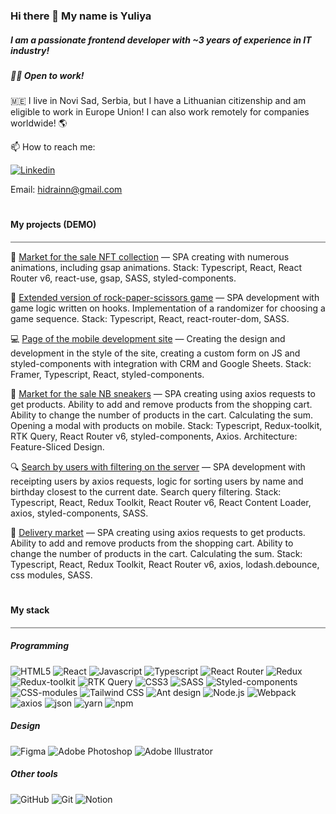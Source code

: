 ### Hi there 👋 My name is Yuliya

##### I am a passionate frontend developer with ~3 years of experience in IT industry!

##### 👨‍💻 Open to work!

🇲🇪 I live in Novi Sad, Serbia, but I have a Lithuanian citizenship and am eligible to work in Europe Union! I can also work remotely for companies worldwide! 🌎

📫 How to reach me:

[![Linkedin](https://img.shields.io/badge/-Linkedin-2683C9?style=for-the-badge&logo=Linkedin&logoColor=ffffff)](https://www.linkedin.com/in/yuliya-kurilchik-hidrain/)

Email: hidrainn@gmail.com

#

#### My projects (DEMO)

<p style="border:0.5px solid darkgrey">

🌅 <a href="https://hidrain.github.io/nft-site/">Market for the sale NFT collection</a> — SPA creating with numerous animations, including gsap animations.
Stack: Typescript, React, React Router v6, react-use, gsap, SASS, styled-components.

🎲 <a href="https://hidrain.github.io/game-rock-paper-scissors/">Extended version of rock-paper-scissors game</a> — SPA development with game logic written on hooks. Implementation of a randomizer for choosing a game sequence.
Stack: Typescript, React, react-router-dom, SASS.

💻 <a href="https://beta.ru/brief/mobile-app-2/">Page of the mobile development site</a> — Creating the design and development in the style of the site, creating a custom form on JS and styled-components with integration with CRM and Google Sheets.
Stack: Framer, Typescript, React, styled-components.

👟 <a href="https://spshop-one.vercel.app/">Market for the sale NB sneakers</a> — SPA creating using axios requests to get products. Ability to add and remove products from the shopping cart. Ability to change the number of products in the cart. Calculating the sum. Opening a modal with products on mobile.
Stack: Typescript, Redux-toolkit, RTK Query, React Router v6, styled-components, Axios.
Architecture: Feature-Sliced Design.

🔍 <a href="https://hidrain.github.io/frontend-trainee-app/">Search by users with filtering on the server</a> — SPA development with receipting users by axios requests, logic for sorting users by name and birthday closest to the current date. Search query filtering.
Stack: Typescript, React, Redux Toolkit, React Router v6, React Content Loader, axios, styled-components, SASS.

🍕 <a href="https://hidrain.github.io/delivery-app/">Delivery market</a> — SPA creating using axios requests to get products. Ability to add and remove products from the shopping cart. Ability to change the number of products in the cart. Calculating the sum.
Stack: Typescript, React, Redux Toolkit, React Router v6, axios, lodash.debounce, css modules, SASS.

#

#### My stack

<p style="border:0.5px solid darkgrey">

##### Programming

![HTML5](https://img.shields.io/badge/-HTML5-ff531a?style=for-the-badge&logo=html5&logoColor=ffffff) ![React](https://img.shields.io/badge/-React-343232?style=for-the-badge&logo=react) ![Javascript](https://img.shields.io/badge/-Javascript-0A6C1A?style=for-the-badge&logo=javascript) ![Typescript](https://img.shields.io/badge/-Typescript-2683C9?style=for-the-badge&logo=Typescript&logoColor=ffffff) ![React Router](https://img.shields.io/badge/-React_Router-DAD8DD?style=for-the-badge&logo=react-router) ![Redux](https://img.shields.io/badge/-Redux-765AB4?style=for-the-badge&logo=Redux) ![Redux-toolkit](https://img.shields.io/badge/-Redux_toolkit-9E89CC?style=for-the-badge&logo=redux-toolkit) ![RTK Query](https://img.shields.io/badge/-RTK_Query-6D3ED5?style=for-the-badge&logo=RTK-Query) ![CSS3](https://img.shields.io/badge/-CSS3-4BB189?style=for-the-badge&logo=CSS3) ![SASS](https://img.shields.io/badge/-SASS-DD84D9?style=for-the-badge&logo=SASS&logoColor=ffffff) ![Styled-components](https://img.shields.io/badge/-Styled_components-343434?style=for-the-badge&logo=Styled-components) ![CSS-modules](https://img.shields.io/badge/-CSS_modules-000000?style=for-the-badge&logo=CSS-modules) ![Tailwind CSS](https://img.shields.io/badge/-Tailwind_CSS-45CEB5?style=for-the-badge&logo=Tailwind-CSS&logoColor=ffffff) ![Ant design](https://img.shields.io/badge/-Ant_design-EE3729?style=for-the-badge&logo=ant-design) ![Node.js](https://img.shields.io/badge/-Node.js-44D138?style=for-the-badge&logo=Node.js) ![Webpack](https://img.shields.io/badge/-Webpack-7CC7DB?style=for-the-badge&logo=Webpack&logoColor=ffffff) ![axios](https://img.shields.io/badge/-axios-1568AB?style=for-the-badge&logo=axios) ![json](https://img.shields.io/badge/-json-949CA2?style=for-the-badge&logo=json) ![yarn](https://img.shields.io/badge/-yarn-2C7599?style=for-the-badge&logo=yarn&logoColor=ffffff) ![npm](https://img.shields.io/badge/-npm-B2141F?style=for-the-badge&logo=npm&logoColor=ffffff)

##### Design

![Figma](https://img.shields.io/badge/-Figma-C748ED?style=for-the-badge&logo=Figma&logoColor=ffffff) ![Adobe Photoshop](https://img.shields.io/badge/-Adobe_Photoshop-1A80C1?style=for-the-badge&logo=Adobe-Photoshop&logoColor=ffffff) ![Adobe Illustrator](https://img.shields.io/badge/-Adobe_Illustrator-F38409?style=for-the-badge&logo=Adobe-Illustrator&logoColor=ffffff)

##### Other tools

![GitHub](https://img.shields.io/badge/-GitHub-000000?style=for-the-badge&logo=GitHub&logoColor=ffffff) ![Git](https://img.shields.io/badge/-Git-EE4209?style=for-the-badge&logo=Git&logoColor=ffffff) ![Notion](https://img.shields.io/badge/-Notion-000000?style=for-the-badge&logo=Notion&logoColor=ffffff)

<!--
**hidrain/hidrain** is a ✨ _special_ ✨ repository because its `README.md` (this file) appears on your GitHub profile.

Here are some ideas to get you started:

- 🔭 I’m currently working on ...
- 🌱 I’m currently learning ...
- 👯 I’m looking to collaborate on ...
- 🤔 I’m looking for help with ...
- 💬 Ask me about ...
- 📫 How to reach me: ...
- 😄 Pronouns: ...
- ⚡ Fun fact: ...
-->
